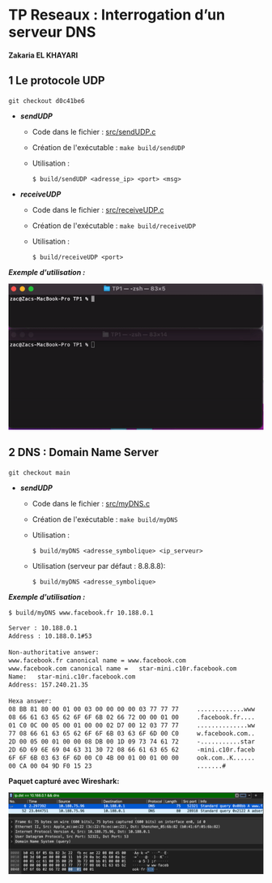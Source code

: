 # TP Reseaux : Interrogation d’un serveur DNS 

#### Zakaria EL KHAYARI


## 1 Le protocole UDP

`git checkout d0c41be6`

- ***sendUDP*** 
    
    - Code dans le fichier : [src/sendUDP.c](src/sendUDP.c)

    - Création de l'exécutable : `make build/sendUDP`

    - Utilisation : 
        ```console    
        $ build/sendUDP <adresse_ip> <port> <msg>
        ```

- ***receiveUDP*** 
    
    - Code dans le fichier : [src/receiveUDP.c](src/receiveUDP.c)

    - Création de l'exécutable : `make build/receiveUDP`

    - Utilisation : 
        ```console    
        $ build/receiveUDP <port>
        ```

***Exemple d'utilisation :*** 

<p align="center">
  <img src="assets/chatUDP.gif" />
</p>

<!-- ![chatUDP.gif](assets/chatUDP.gif) -->

## 2 DNS : Domain Name Server

`git checkout main`

- ***sendUDP*** 
    
    - Code dans le fichier : [src/myDNS.c](src/myDNS.c)

    - Création de l'exécutable : `make build/myDNS`

    - Utilisation : 
        ```console    
        $ build/myDNS <adresse_symbolique> <ip_serveur>
        ```

    - Utilisation (serveur par défaut : 8.8.8.8): 
        ```console    
        $ build/myDNS <adresse_symbolique>
        ```

***Exemple d'utilisation :*** 

```console
$ build/myDNS www.facebook.fr 10.188.0.1
```

```
Server : 10.188.0.1
Address : 10.188.0.1#53

Non-authoritative answer:
www.facebook.fr canonical name = www.facebook.com
www.facebook.com canonical name = 	star-mini.c10r.facebook.com
Name: 	star-mini.c10r.facebook.com
Address: 157.240.21.35

Hexa answer:
08 BB 81 80 00 01 00 03 00 00 00 00 03 77 77 77 	.............www
08 66 61 63 65 62 6F 6F 6B 02 66 72 00 00 01 00 	.facebook.fr....
01 C0 0C 00 05 00 01 00 00 02 D7 00 12 03 77 77 	..............ww
77 08 66 61 63 65 62 6F 6F 6B 03 63 6F 6D 00 C0 	w.facebook.com..
2D 00 05 00 01 00 00 08 DB 00 1D 09 73 74 61 72 	-...........star
2D 6D 69 6E 69 04 63 31 30 72 08 66 61 63 65 62 	-mini.c10r.faceb
6F 6F 6B 03 63 6F 6D 00 C0 4B 00 01 00 01 00 00 	ook.com..K......
00 CA 00 04 9D F0 15 23                         	.......#

```

**Paquet capturé avec Wireshark:**

![assets/dns.png](assets/dns.png)
